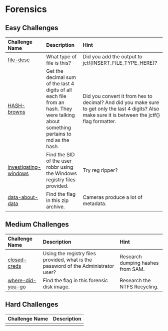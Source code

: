 # Forensics 

## Easy Challenges
| Challenge Name  | Description | Hint
|:-- | :-- | :---
| [file-desc](file-desc) | What type of file is this? | Did you add the output to jctf{INSERT_FILE_TYPE_HERE}? 
| [HASH-browns](HASH-browns) | Get the decimal sum of the last 4 digits of all each file from an hash. They were talking about something pertains to md as the hash. | Did you convert it from hex to decimal? And did you make sure to get only the last 4 digits? Also make sure it is between the jctf{} flag formatter.
| [investigating-windows](investigating-windows) | Find the SID of the user robbr using the Windows registry files provided. | Try reg ripper?
| [data-about-data](data-about-data) | Find the flag in this zip archive. | Cameras produce a lot of metadata.

## Medium Challenges
| Challenge Name  | Description | Hint
|:-- | :-- | :---
| [closed-creds](closed-creds) | Using the registry files provided, what is the password of the Administrator user? | Research dumping hashes from SAM.
| [where-did-you-go](where-did-you-go) | Find the flag in this forensic disk image. | Research the NTFS Recycling. 


## Hard Challenges
| Challenge Name  | Description 
|:-- | :-- 
| |  
